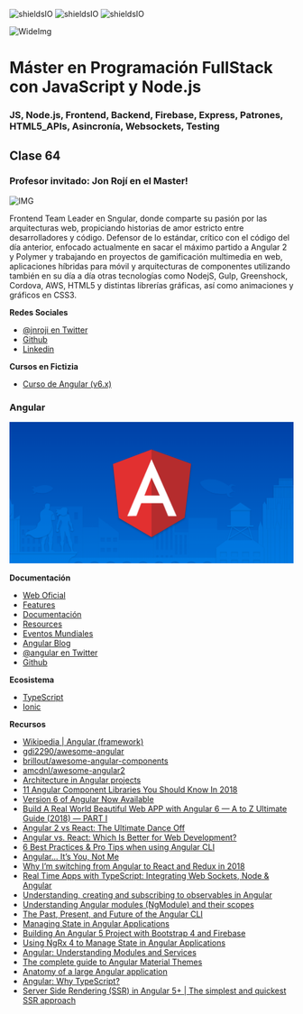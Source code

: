 ![shieldsIO](https://img.shields.io/github/issues/Fictizia/Master-en-programacion-fullstack-con-JavaScript-y-Node.js_ed2.svg)
![shieldsIO](https://img.shields.io/github/forks/Fictizia/Master-en-programacion-fullstack-con-JavaScript-y-Node.js_ed2.svg)
![shieldsIO](https://img.shields.io/github/stars/Fictizia/Master-en-programacion-fullstack-con-JavaScript-y-Node.js_ed2.svg)

![WideImg](http://fictizia.com/img/github/Fictizia-plan-estudios-github.jpg)

# Máster en Programación FullStack con JavaScript y Node.js
### JS, Node.js, Frontend, Backend, Firebase, Express, Patrones, HTML5_APIs, Asincronía, Websockets, Testing

## Clase 64

### Profesor invitado: Jon Rojí en el Master!

![IMG](https://fictizia.com/app/images/jon-roji.jpeg)

Frontend Team Leader en Sngular, donde comparte su pasión por las arquitecturas web, propiciando historias de amor estricto entre desarrolladores y código. Defensor de lo estándar, crítico con el código del día anterior, enfocado actualmente en sacar el máximo partido a Angular 2 y Polymer y trabajando en proyectos de gamificación multimedia en web, aplicaciones híbridas para móvil y arquitecturas de componentes utilizando también en su día a día otras tecnologías como NodejS, Gulp, Greenshock, Cordova, AWS, HTML5 y distintas librerías gráficas, así como animaciones y gráficos en CSS3.

**Redes Sociales**

- [@jnroji en Twitter](https://twitter.com/jnroji)
- [Github](https://github.com/jroji)
- [Linkedin](https://www.linkedin.com/in/jonroji)

**Cursos en Fictizia**
- [Curso de Angular (v6.x)](https://fictizia.com/formacion/curso-angular-javascript)


### Angular

![IMG](../assets/clase64/141dc98b-d18b-45e3-835f-34717617e90d.png)

**Documentación**
- [Web Oficial](https://angular.io/)
- [Features](https://angular.io/features)
- [Documentación](https://angular.io/docs)
- [Resources](https://angular.io/resources)
- [Eventos Mundiales](https://angular.io/events)
- [Angular Blog](https://blog.angular.io/)
- [@angular en Twitter](https://twitter.com/angular?lang=es)
- [Github](https://github.com/angular)

**Ecosistema**
- [TypeScript](https://www.typescriptlang.org/)
- [Ionic](https://ionicframework.com/)

**Recursos**
- [Wikipedia | Angular (framework)](https://es.wikipedia.org/wiki/Angular_(framework))
- [gdi2290/awesome-angular](https://github.com/gdi2290/awesome-angular)
- [brillout/awesome-angular-components](https://github.com/brillout/awesome-angular-components)
- [amcdnl/awesome-angular2](https://github.com/amcdnl/awesome-angular2)
- [Architecture in Angular projects](https://medium.com/@cyrilletuzi/architecture-in-angular-projects-242606567e40)
- [11 Angular Component Libraries You Should Know In 2018](https://blog.bitsrc.io/11-angular-component-libraries-you-should-know-in-2018-e9f9c9d544ff)
- [Version 6 of Angular Now Available](https://blog.angular.io/version-6-of-angular-now-available-cc56b0efa7a4)
- [Build A Real World Beautiful Web APP with Angular 6 — A to Z Ultimate Guide (2018) — PART I](https://medium.com/@hamedbaatour/build-a-real-world-beautiful-web-app-with-angular-6-a-to-z-ultimate-guide-2018-part-i-e121dd1d55e)
- [Angular 2 vs React: The Ultimate Dance Off](https://medium.com/javascript-scene/angular-2-vs-react-the-ultimate-dance-off-60e7dfbc379c)
- [Angular vs. React: Which Is Better for Web Development?](https://codeburst.io/angular-vs-react-which-is-better-for-web-development-e0dd1fefab5b)
- [6 Best Practices & Pro Tips when using Angular CLI](https://medium.com/@tomastrajan/6-best-practices-pro-tips-for-angular-cli-better-developer-experience-7b328bc9db81)
- [Angular... It’s You, Not Me](https://levelup.gitconnected.com/angular-its-you-not-me-9e9232ad3bcd)
- [Why I’m switching from Angular to React and Redux in 2018](https://hackernoon.com/why-im-switching-from-angular-to-react-and-redux-in-2018-cb48be00fda7)
- [Real Time Apps with TypeScript: Integrating Web Sockets, Node & Angular](https://medium.com/dailyjs/real-time-apps-with-typescript-integrating-web-sockets-node-angular-e2b57cbd1ec1)
- [Understanding, creating and subscribing to observables in Angular](https://medium.com/@luukgruijs/understanding-creating-and-subscribing-to-observables-in-angular-426dbf0b04a3)
- [Understanding Angular modules (NgModule) and their scopes](https://medium.com/@cyrilletuzi/understanding-angular-modules-ngmodule-and-their-scopes-81e4ed6f7407)
- [The Past, Present, and Future of the Angular CLI](https://blog.angular.io/the-past-present-and-future-of-the-angular-cli-13cf55e455f8)
- [Managing State in Angular Applications](https://blog.nrwl.io/managing-state-in-angular-applications-22b75ef5625f)
- [Building An Angular 5 Project with Bootstrap 4 and Firebase](https://medium.com/codingthesmartway-com-blog/building-an-angular-5-project-with-bootstrap-4-and-firebase-4504ff7717c1)
- [Using NgRx 4 to Manage State in Angular Applications](https://blog.nrwl.io/using-ngrx-4-to-manage-state-in-angular-applications-64e7a1f84b7b)
- [Angular: Understanding Modules and Services](https://medium.com/@michelestieven/organizing-angular-applications-f0510761d65a)
- [The complete guide to Angular Material Themes](https://medium.com/@tomastrajan/the-complete-guide-to-angular-material-themes-4d165a9d24d1)
- [Anatomy of a large Angular application](https://medium.com/@bojzi/anatomy-of-a-large-angular-application-f098e5e36994)
- [Angular: Why TypeScript?](https://vsavkin.com/writing-angular-2-in-typescript-1fa77c78d8e8)
- [Server Side Rendering (SSR) in Angular 5+ | The simplest and quickest SSR approach](https://itnext.io/server-side-rendering-ssr-in-angular-5-the-simplest-and-quickest-ssr-approach-34cf53224f32)